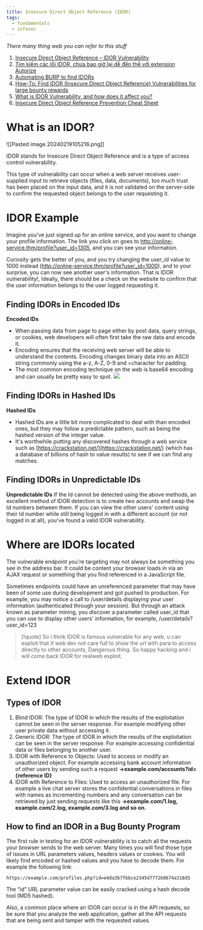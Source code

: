 ```yaml
---
title: Insecure Direct Object Reference (IDOR)
tags:
  - fundamentals
  - infosec
---
```

*There many thing web you can refer to this stuff*
1. [Insecure Direct Object Reference – IDOR Vulnerability](https://crashtest-security.com/insecure-direct-object-reference-idor/)
2. [Tìm kiếm các lỗi IDOR, chưa bao giờ lại dễ đến thế với extension Autorize](https://viblo.asia/p/tim-kiem-cac-loi-idor-chua-bao-gio-lai-de-den-the-voi-extension-autorize-gDVK2z02KLj)
3. [Automating BURP to find IDORs](https://medium.com/cyberverse/automating-burp-to-find-idors-2b3dbe9fa0b8)
4. [How-To: Find IDOR (Insecure Direct Object Reference) Vulnerabilities for large bounty rewards](https://www.bugcrowd.com/blog/how-to-find-idor-insecure-direct-object-reference-vulnerabilities-for-large-bounty-rewards/)
5. [What is IDOR Vulnerability, and how does it affect you?](https://infosecwriteups.com/what-is-idor-vulnerability-and-how-does-it-affect-you-85431d10f8fb)
6. [Insecure Direct Object Reference Prevention Cheat Sheet](https://cheatsheetseries.owasp.org/cheatsheets/Insecure_Direct_Object_Reference_Prevention_Cheat_Sheet.html)


# What is an IDOR? 

![[Pasted image 20240219105216.png]]

IDOR stands for Insecure Direct Object Reference and is a type of access control vulnerability.

This type of vulnerability can occur when a web server receives user-supplied input to retrieve objects (files, data, documents), too much trust has been placed on the input data, and it is not validated on the server-side to confirm the requested object belongs to the user requesting it.

# IDOR Example

Imagine you've just signed up for an online service, and you want to change your profile information. The link you click on goes to http://online-service.thm/profile?user_id=1305, and you can see your information.

Curiosity gets the better of you, and you try changing the user_id value to 1000 instead (http://online-service.thm/profile?user_id=1000), and to your surprise, you can now see another user's information. That is IDOR vulnerability!, Ideally, there should be a check on the website to confirm that the user information belongs to the user logged requesting it.

## Finding IDORs in Encoded IDs

**Encoded IDs**
- When passing data from page to page either by post data, query strings, or cookies, web developers will often first take the raw data and encode it.
- Encoding ensures that the receiving web server will be able to understand the contents. Encoding changes binary data into an ASCII string commonly using the a-z, A-Z, 0-9 and =character for padding.
- The most common encoding technique on the web is base64 encoding and can usually be pretty easy to spot.
![](https://tryhackme-images.s3.amazonaws.com/user-uploads/5efe36fb68daf465530ca761/room-content/5f2cbe5c4ab4a274420bc9a9afc9202d.png)

## Finding IDORs in Hashed IDs

**Hashed IDs**
- Hashed IDs are a little bit more complicated to deal with than encoded ones, but they may follow a predictable pattern, such as being the hashed version of the integer value.
- It's worthwhile putting any discovered hashes through a web service such as [https://crackstation.net/](https://crackstation.net/) (which has a database of billions of hash to value results) to see if we can find any matches.

## Finding IDORs in Unpredictable IDs

**Unpredictable IDs**
If the Id cannot be detected using the above methods, an excellent method of IDOR detection is to create two accounts and swap the Id numbers between them. If you can view the other users' content using their Id number while still being logged in with a different account (or not logged in at all), you've found a valid IDOR vulnerability.

# Where are IDORs located
The vulnerable endpoint you're targeting may not always be something you see in the address bar. It could be content your browser loads in via an AJAX request or something that you find referenced in a JavaScript file. <br>

Sometimes endpoints could have an unreferenced parameter that may have been of some use during development and got pushed to production. For example, you may notice a call to /user/details displaying your user information (authenticated through your session). But through an attack known as parameter mining, you discover a parameter called user_id that you can use to display other users' information, for example, /user/details?user_id=123

>[!quote]
>So i think IDOR is famous vulnerable for any web, u can exploit that if web dev not care full to show the url with para to access directly to other accounts, Dangerous thing. So happy hacking and i will come back IDOR for realweb exploit.

# Extend IDOR 

## Types of IDOR
1. Blind IDOR: The type of IDOR in which the results of the exploitation cannot be seen in the server response. For example modifying other user private data without accessing it.
2. Generic IDOR: The type of IDOR in which the results of the exploitation can be seen in the server response. For example accessing confidential data or files belonging to another user.
3. IDOR with Reference to Objects: Used to access or modify an unauthorized object. For example accessing bank account information of other users by sending such a request **→example.com/accounts?id={reference ID}**
4. IDOR with Reference to Files: Used to access an unauthorized file. For example a live chat server stores the confidential conversations in files with names as incrementing numbers and any conversation can be retrieved by just sending requests like this **→example.com/1.log, example.com/2.log, example.com/3.log and so on.**

## How to find an IDOR in a Bug Bounty Program
The first rule in testing for an IDOR vulnerability is to catch all the requests your browser sends to the web server. Many times you will find those type of issues in URL parameters values, headers values or cookies. You will likely find encoded or hashed values and you have to decode them. For example the following link:

```http
https://example.com/profiles.php?id=e4da3b7fbbce2345d7772b0674a318d5
```

The “id” URL parameter value can be easily cracked using a hash decode tool (MD5 hashed).

Also, a common place where an IDOR can occur is in the API requests, so be sure that you analyze the web application, gather all the API requests that are being sent and tamper with the requested values.